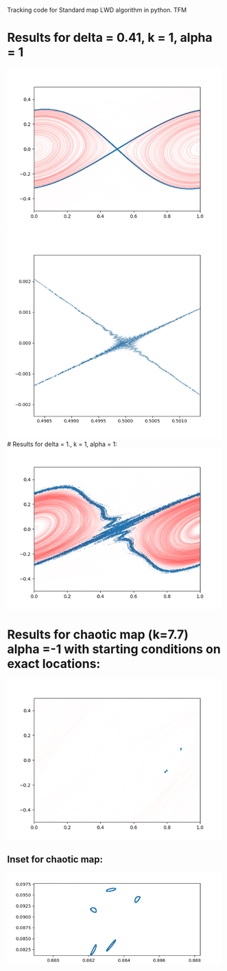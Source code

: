 Tracking code for Standard map LWD algorithm in python. TFM
# Results for delta = 0.41, k = 1, alpha = 1
<img src= "https://github.com/yllari/Standard-map/blob/main/trajectories_delta%3D0.41.png?raw=true" width="500">
<img src= "https://github.com/yllari/Standard-map/blob/main/delta%3D0.41%2Ccloseup.png?raw=true" width="500">
# Results for delta = 1., k = 1, alpha = 1:
<img src= "https://github.com/yllari/Standard-map/blob/main/trajectories_delta%3D1.png?raw=true" width ="500">

# Results for chaotic map (k=7.7) alpha =-1 with starting conditions on exact locations:
<img src ="https://github.com/yllari/Standard-map/blob/main/trajectories_k%3D7.7.png?raw=true" width=500>

## Inset for chaotic map:
<img src="https://github.com/yllari/Standard-map/blob/main/inset_k%3D7.7.png?raw=true" width = 500>
